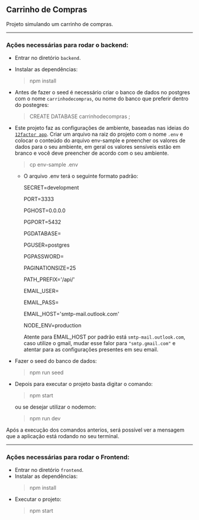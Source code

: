 ## Carrinho de Compras 
Projeto simulando um carrinho de compras.

---
### Ações necessárias para rodar o backend: 
* Entrar no diretório `backend`.
* Instalar as dependências:
  >npm install

* Antes de fazer o seed é necessário criar o banco de dados no postgres com o nome `carrinhodecompras`, ou nome do banco
que preferir dentro do postegres:
  >  CREATE DATABASE carrinhodecompras ;

* Este projeto faz as configurações de ambiente, baseadas nas ideias do [`12factor app`](https://12factor.net/pt_br/).
  Criar um arquivo na raiz do projeto com o nome `.env` e colocar o conteúdo do arquivo env-sample e preencher os valores de dados para o seu ambiente, em geral os valores sensíveis estão em branco e você deve preencher de acordo com o seu ambiente.
  >   cp env-sample .env

  * O arquivo .env terá o seguinte formato padrão:
  
      SECRET=development
  
      PORT=3333
  
      PGHOST=0.0.0.0
  
      PGPORT=5432
  
      PGDATABASE=
  
      PGUSER=postgres
  
      PGPASSWORD=
  
      PAGINATIONSIZE=25
  
      PATH_PREFIX='/api/'
  
      EMAIL_USER=
  
      EMAIL_PASS=
  
      EMAIL_HOST='smtp-mail.outlook.com'
  
      NODE_ENV=production
  
    Atente para  EMAIL_HOST por padrão está `smtp-mail.outlook.com`, caso utilize o gmail, mudar esse falor 
     para `"smtp.gmail.com"` e atentar para as configurações presentes em seu email.
* Fazer o seed do banco de dados:
    >npm run seed

* Depois para executar o projeto basta digitar o comando:

    > npm start

   ou se desejar utilizar o nodemon: 
    > npm run dev

Após a execução dos comandos anterios, será possível ver a mensagem que a aplicação está rodando no seu terminal. 

---
### Ações necessárias para rodar o Frontend: 
* Entrar no diretório `frontend`.
* Instalar as dependências:
  > npm install
* Executar o projeto:
  > npm start